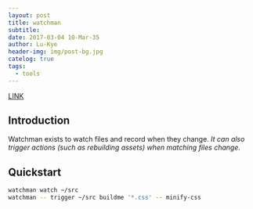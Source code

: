 ```yaml
---
layout: post
title: watchman
subtitle: 
date: 2017-03-04 10-Mar-35
author: Lu-Kye
header-img: img/post-bg.jpg
catelog: true
tags: 
  - tools
---
```

[LINK](https://facebook.github.io/watchman/)

## Introduction
Watchman exists to watch files and record when they change. *It can also trigger actions (such as rebuilding assets) when matching files change.*

## Quickstart
```bash
watchman watch ~/src
watchman -- trigger ~/src buildme '*.css' -- minify-css
```
